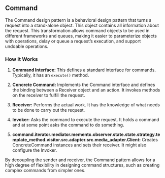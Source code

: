 ## Command

The Command design pattern is a behavioral design pattern that turns a request into a stand-alone object. This object contains all information about the request. This transformation allows command objects to be used in different frameworks and queues, making it easier to parameterize objects with operations, delay or queue a request’s execution, and support undoable operations.

### How It Works

1. **Command Interface:** This defines a standard interface for commands. Typically, it has an `execute()` method.

2. **Concrete Command:** Implements the Command interface and defines the binding between a Receiver object and an action. It invokes methods on the receiver to fulfill the request.

3. **Receiver:** Performs the actual work. It has the knowledge of what needs to be done to carry out the request.

4. **Invoker:** Asks the command to execute the request. It holds a command and at some point asks the command to do something.

5. **command.iterator.mediator.memento.observer.state.state.strategy.template_method.visitor.src.adapter.src.media_adapter.Client:** Creates ConcreteCommand instances and sets their receiver. It might also configure the Invoker.

By decoupling the sender and receiver, the Command pattern allows for a high degree of flexibility in designing command structures, such as creating complex commands from simpler ones.